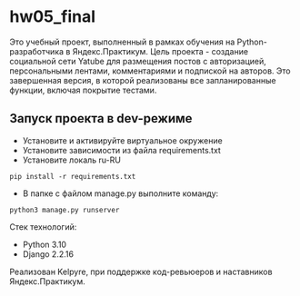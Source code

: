 # hw05_final

Это учебный проект, выполненный в рамках обучения на Python-разработчика в Яндекс.Практикум.
Цель проекта - создание cоциальной сети Yatube для размещения постов с авторизацией, персональными лентами, комментариями и подпиской на авторов. Это завершенная версия, в которой реализованы все запланированные функции, включая покрытие тестами.

## Запуск проекта в dev-режиме
- Установите и активируйте виртуальное окружение
- Установите зависимости из файла requirements.txt
- Установите локаль ru-RU
```
pip install -r requirements.txt
``` 
- В папке с файлом manage.py выполните команду:
```
python3 manage.py runserver
```

Стек технологий:
- Python 3.10
- Django 2.2.16

Реализован Kelpyre, при поддержке код-ревьюеров и наставников Яндекс.Практикум.
